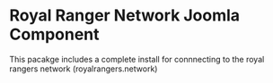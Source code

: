# Royal Ranger Network Joomla Component

This pacakge includes a complete install for connnecting to the royal rangers network (royalrangers.network)
